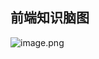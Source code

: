## 前端知识脑图

![image.png](https://cs-static-assets.oss-cn-beijing.aliyuncs.com/dumi_blog/yuque_diagram.jpg)